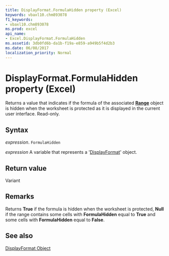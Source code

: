 ```yaml
---
title: DisplayFormat.FormulaHidden property (Excel)
keywords: vbaxl10.chm893078
f1_keywords:
- vbaxl10.chm893078
ms.prod: excel
api_name:
- Excel.DisplayFormat.FormulaHidden
ms.assetid: 3db0fd6b-da1b-f19a-e859-a949b5f4d2b3
ms.date: 06/08/2017
localization_priority: Normal
---
```



# DisplayFormat.FormulaHidden property (Excel)

Returns a value that indicates if the formula of the associated  **[Range](Excel.Range(object).md)** object is hidden when the worksheet is protected as it is displayed in the current user interface. Read-only.


## Syntax

_expression_. `FormulaHidden`

_expression_ A variable that represents a '[DisplayFormat](Excel.DisplayFormat.md)' object.


## Return value

Variant


## Remarks

Returns  **True** if the formula is hidden when the worksheet is protected, **Null** if the range contains some cells with **FormulaHidden** equal to **True** and some cells with **FormulaHidden** equal to **False**.


## See also


[DisplayFormat Object](Excel.DisplayFormat.md)

